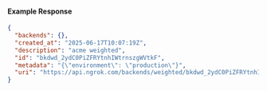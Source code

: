 <!-- Code generated for API Clients. DO NOT EDIT. -->

#### Example Response

```json
{
  "backends": {},
  "created_at": "2025-06-17T10:07:19Z",
  "description": "acme weighted",
  "id": "bkdwd_2ydC0PiZFRYtnhIWtrnszgWVtkF",
  "metadata": "{\"environment\": \"production\"}",
  "uri": "https://api.ngrok.com/backends/weighted/bkdwd_2ydC0PiZFRYtnhIWtrnszgWVtkF"
}
```
